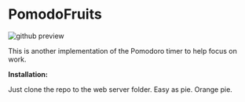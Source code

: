 # PomodoFruits

![github preview](https://user-images.githubusercontent.com/12978622/208288282-37e715ef-0c73-44df-8674-3958e3ff8671.PNG)


This is another implementation of the Pomodoro timer to help focus on work.

**Installation:**

Just clone the repo to the web server folder.
Easy as pie. Orange pie.
